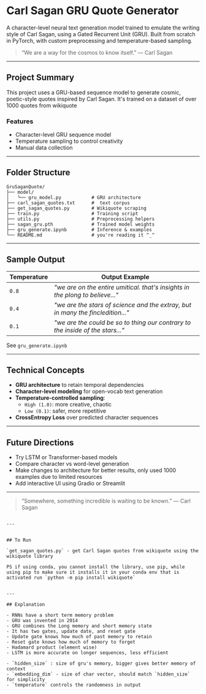 # Carl Sagan GRU Quote Generator

A character-level neural text generation model trained to emulate the writing style of Carl Sagan, using a Gated Recurrent Unit (GRU). Built from scratch in PyTorch, with custom preprocessing and temperature-based sampling.

> “We are a way for the cosmos to know itself.” — Carl Sagan

---

## Project Summary

This project uses a GRU-based sequence model to generate cosmic, poetic-style quotes inspired by Carl Sagan. It's trained on a dataset of over 1000  quotes from wikiquote

### Features
- Character-level GRU sequence model
- Temperature sampling to control creativity
- Manual data collection 

---
##  Folder Structure

```
GruSaganQuote/
├── model/
│   └── gru_model.py           # GRU architecture
├── carl_sagan_quotes.txt      #  text corpus
├── get_sagan_quotes.py        # Wikiquote scraping
├── train.py                   # Training script
├── utils.py                   # Preprocessing helpers
├── sagan_gru.pth              # Trained model weights
├── gru_generate.ipynb         # Inference & examples
└── README.md                  # you're reading it ^_^
```

---

## Sample Output

| Temperature | Output Example |
|-------------|----------------|
| `0.8` | *"we are on the entire umitical. that's insights in the plong to believe..."* |
| `0.4` | *"we are the stars of science and the extray, but in many the fincledition..."* |
| `0.1` | *"we are the could be so to thing our contrary to the inside of the stars..."* |

See `gru_generate.ipynb` 

---

## Technical Concepts

- **GRU architecture** to retain temporal dependencies
- **Character-level modeling** for open-vocab text generation
- **Temperature-controlled sampling**:
  - `High (1.0)`: more creative, chaotic
  - `Low (0.1)`: safer, more repetitive
- **CrossEntropy Loss** over predicted character sequences

---

## Future Directions

- Try LSTM or Transformer-based models
- Compare character vs word-level generation
- Make changes to architecture for better results, only used 1000 examples due to limited resources
- Add interactive UI using Gradio or Streamlit

---


> “Somewhere, something incredible is waiting to be known.” — Carl Sagan
```

---


## To Run

`get_sagan_quotes.py` - get Carl Sagan quotes from wikiquote using the wikiquote library

PS if using conda, you cannot install the library, use pip, while using pip to make sure it installs it in your conda env that is activated run `python -m pip install wikiquote`


---

## Explanation

- RNNs have a short term memory problem
- GRU was invented in 2014
- GRU combines the Long memory and short memory state
- It has two gates, update date, and reset gate
- Update gate knows how much of past memory to retain
- Reset gate knows how much of memory to forget
- Hadamard product (element wise)
- LSTM is more accurate on longer sequences, less efficient

- `hidden_size` : size of gru's memory, bigger gives better memory of context
- `embedding_dim` - size of char vector, should match `hidden_size` for simplicity
- `temperature` controls the randomness in output


